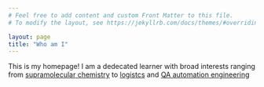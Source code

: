 ```yaml
---
# Feel free to add content and custom Front Matter to this file.
# To modify the layout, see https://jekyllrb.com/docs/themes/#overriding-theme-defaults

layout: page
title: "Who am I"
---
```

This is my homepage!
I am a dedecated learner with broad interests ranging from [supramolecular chemistry](/Publications/) to [logistcs](/projects/) and [QA automation engineering](/projects/) 
